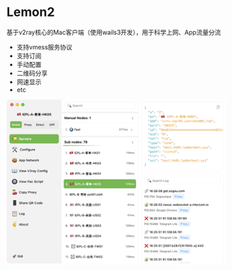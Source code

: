 # Lemon2
基于v2ray核心的Mac客户端（使用wails3开发），用于科学上网、App流量分流

- 支持vmess服务协议
- 支持订阅
- 手动配置
- 二维码分享
- 网速显示
- etc


![image](./screenshot.png)
